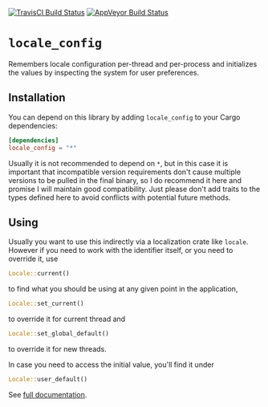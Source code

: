 [![TravisCI Build Status](https://travis-ci.org/rust-locale/locale_config.svg?branch=master)](https://travis-ci.org/rust-locale/locale_config)
[![AppVeyor Build Status](https://ci.appveyor.com/api/projects/status/13100wtqs80tyink/branch/master?svg=true)](https://ci.appveyor.com/project/jan-hudec/locale-config/branch/master)

# `locale_config`

Remembers locale configuration per-thread and per-process and initializes the
values by inspecting the system for user preferences.

## Installation

You can depend on this library by adding `locale_config` to your Cargo dependencies:

```toml
[dependencies]
locale_config = "*"
```

Usually it is not recommended to depend on `*`, but in this case it is
important that incompatible version requirements don't cause multiple
versions to be pulled in the final binary, so I do recommend it here and
promise I will maintain good compatibility. Just please don't add traits to
the types defined here to avoid conflicts with potential future methods.

## Using

Usually you want to use this indirectly via a localization crate like
`locale`. However if you need to work with the identifier itself, or you need
to override it, use

```rust
Locale::current()
```

to find what you should be using at any given point in the application,

```rust
Locale::set_current()
```

to override it for current thread and

```rust
Locale::set_global_default()
```

to override it for new threads.

In case you need to access the initial value, you'll find it under

```rust
Locale::user_default()
```

See [full documentation](https://rust-locale.github.io/locale_config/locale_config/).
